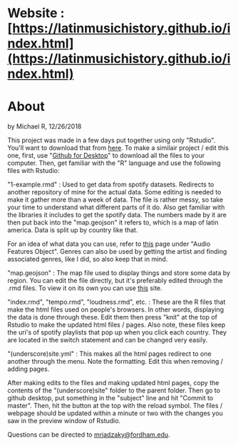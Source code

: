 # Website : [https://latinmusichistory.github.io/index.html](https://latinmusichistory.github.io/index.html)
# About

by Michael R, 12/26/2018

This project was made in a few days put together using only "Rstudio". You'll want to download that from [here](https://www.rstudio.com/products/rstudio/#Desktop).
To make a similair project / edit this one, first, use "[Github for Desktop](https://desktop.github.com/)" to download all the files to your computer. 
Then, get familiar with the "R" language and use the following files with Rstudio:

"1-example.rmd" : Used to get data from spotify datasets. Redirects to another repository of mine for the actual data. Some editing is needed to make it gather more than a week of data. The file is rather messy, so take your time to understand what different parts of it do. Also get familiar with the libraries it includes to get the spotify data. The numbers made by it are then put back into the "map.geojson" it refers to, which is a map of latin america. Data is split up by country like that.

For an idea of what data you can use, refer to [this](https://developer.spotify.com/documentation/web-api/reference/tracks/get-audio-features/) page under "Audio Features Object". Genres can also be used by getting the artist and finding associated genres, like I did, so also keep that in mind.

"map.geojson" : The map file used to display things and store some data by region. You can edit the file directly, but it's preferably edited through the .rmd files. To view it on its own you can use [this](http://geojson.io/) site.

"index.rmd", "tempo.rmd", "loudness.rmd", etc. : These are the R files that make the html files used on people's browsers. In other words, displaying the data is done through these. Edit them then press "knit" at the top of Rstudio to make the updated html files / pages. Also note, these files keep the uri's of spotify playlists that pop up when you click each country. They are located in the switch statement and can be changed very easily.

"(underscore)site.yml" : This makes all the html pages redirect to one another through the menu. Note the formatting. Edit this when removing / adding pages.

After making edits to the files and making updated html pages, copy the contents of the "(underscore)site" folder to the parent folder. Then go to github desktop, put something in the "subject" line and hit "Commit to master". Then, hit the button at the top with the reload symbol. The files / webpage should be updated within a minute or two with the changes you saw in the preview window of Rstudio.

Questions can be directed to mriadzaky@fordham.edu.
